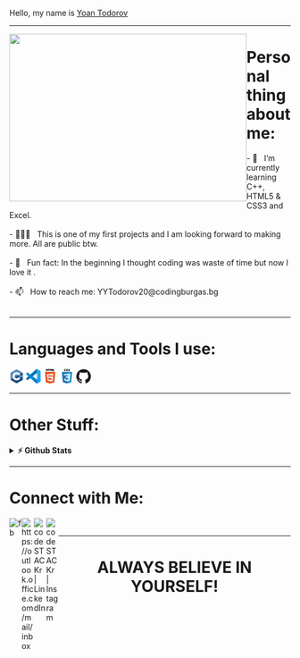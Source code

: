 Hello, my name is [Yoan Todorov](https://github.com/YYtodorov20/)
<hr>

<img align = "left" height = "300" width = "425" alt="" src = "https://media3.giphy.com/media/1lvotGQwhzi6O0gQtV/200w.webp?cid=ecf05e472zcvg18dghali24riab5gop61d20qgypf2bz9ntz&rid=200w.webp&ct=g" />

<div text-align = "right">
  <h1 text-weight = "bold">Personal thing about me:</h1>
- 🚀 &nbsp; I’m currently learning C++, HTML5 & CSS3 and Excel.<br>
  <br>
- 👨🏻‍💻 &nbsp; This is one of my first projects and I am looking forward to making more. All are public btw.<br>
  <br>
- 👾 &nbsp; Fun fact: In the beginning I thought coding was waste of time but now I love it . <br>
  <br>
- 📫 &nbsp; How to reach me: YYTodorov20@codingburgas.bg<br>
  <br>
     
</div>
<hr>

<div>
  <h1>Languages and Tools I use:</h1>
    <code><img alt="CPP" width="26px"               src="https://raw.githubusercontent.com/github/explore/80688e429a7d4ef2fca1e82350fe8e3517d3494d/topics/cpp/cpp.png" ></code>
<code><img alt="Visual Studio Code" width="26px" src="https://raw.githubusercontent.com/github/explore/80688e429a7d4ef2fca1e82350fe8e3517d3494d/topics/visual-studio-code/visual-studio-code.png"></code>  
<code><img alt="HTML5" width="26px" src="https://raw.githubusercontent.com/github/explore/80688e429a7d4ef2fca1e82350fe8e3517d3494d/topics/html/html.png" ></code>
<code><img alt="CSS3" width="26px" src="https://raw.githubusercontent.com/github/explore/80688e429a7d4ef2fca1e82350fe8e3517d3494d/topics/css/css.png" ></code>
  <code><img  alt="GitHub" width="26px" src="https://raw.githubusercontent.com/github/explore/78df643247d429f6cc873026c0622819ad797942/topics/github/github.png" ></code>
      
</div>

<hr>

<div>
  <h1>Other Stuff:</h1>
    
<details>	
  <summary><b>⚡ Github Stats</b></summary>

![Grade](https://github-readme-stats.vercel.app/api?username=YYTodorov20&show_icons=true&theme=radical&count_private=true)
![Languages](https://github-readme-stats.vercel.app/api/top-langs/?username=kvatev98&show_icons=true&hide_border=true&layout=compact&count_private=true&count_fork=true)
</details>
  
 </div>

<hr>
<div>
  <h1>Connect with Me:</h1>
<a href ="http://www.google.com" ><img align="left" alt="fb" width="22px" src="https://cdn.jsdelivr.net/npm/simple-icons@v3/icons/youtube.svg" /><a/>
<img align="left" alt="https://outlook.office.com/mail/inbox" width="22px" src="https://cdn.jsdelivr.net/npm/simple-icons@v3/icons/twitter.svg" />
<img align="left" alt="codeSTACKr | LinkedIn" width="22px" src="https://cdn.jsdelivr.net/npm/simple-icons@v3/icons/linkedin.svg" />
<img align="left" alt="codeSTACKr | Instagram" width="22px" src="https://cdn.jsdelivr.net/npm/simple-icons@v3/icons/instagram.svg" />
<br>
  </div>

<hr>
  
  <div align="center">

 # ALWAYS BELIEVE IN YOURSELF!

</div>

